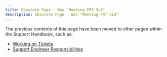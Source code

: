 ```yaml
---
title: Obsolete Page - Was "Meeting FRT SLA"
description: Obsolete Page - Was "Meeting FRT SLA"
---
```


The previous contents of this page have been moved to other pages within
the Support Handbook, such as:

- [Working on Tickets](../working-on-tickets)
- [Support Engineer Responsibilities](/handbook/support//support-engineer-responsibilities)
